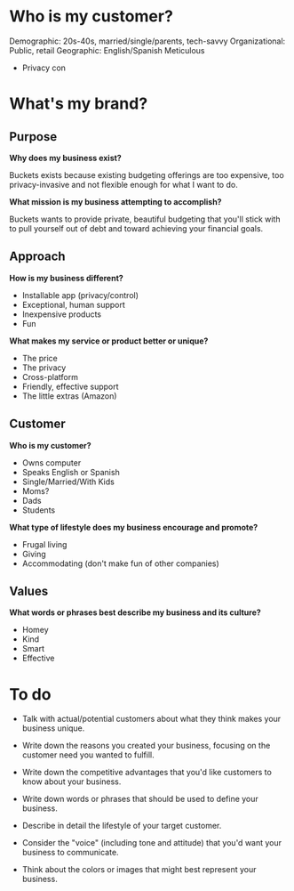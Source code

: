 
# Who is my customer?

Demographic: 20s-40s, married/single/parents, tech-savvy
Organizational: Public, retail
Geographic: English/Spanish
Meticulous
- Privacy con


# What's my brand?

## Purpose

**Why does my business exist?**

Buckets exists because existing budgeting offerings are too expensive, too privacy-invasive and not flexible enough for what I want to do.

**What mission is my business attempting to accomplish?**

Buckets wants to provide private, beautiful budgeting that you'll stick with to pull yourself out of debt and toward achieving your financial goals.

## Approach

**How is my business different?**

- Installable app (privacy/control)
- Exceptional, human support
- Inexpensive products
- Fun

**What makes my service or product better or unique?**

- The price
- The privacy
- Cross-platform
- Friendly, effective support
- The little extras (Amazon)

## Customer

**Who is my customer?**

- Owns computer
- Speaks English or Spanish
- Single/Married/With Kids
- Moms?
- Dads
- Students

**What type of lifestyle does my business encourage and promote?**

- Frugal living
- Giving
- Accommodating (don't make fun of other companies)

## Values

**What words or phrases best describe my business and its culture?**

- Homey
- Kind
- Smart
- Effective


# To do

- Talk with actual/potential customers about what they think makes your business unique.

- Write down the reasons you created your business, focusing on the customer need you wanted to fulfill.

- Write down the competitive advantages that you'd like customers to know about your business.

- Write down words or phrases that should be used to define your business.

- Describe in detail the lifestyle of your target customer.

- Consider the "voice" (including tone and attitude) that you'd want your business to communicate.

- Think about the colors or images that might best represent your business.